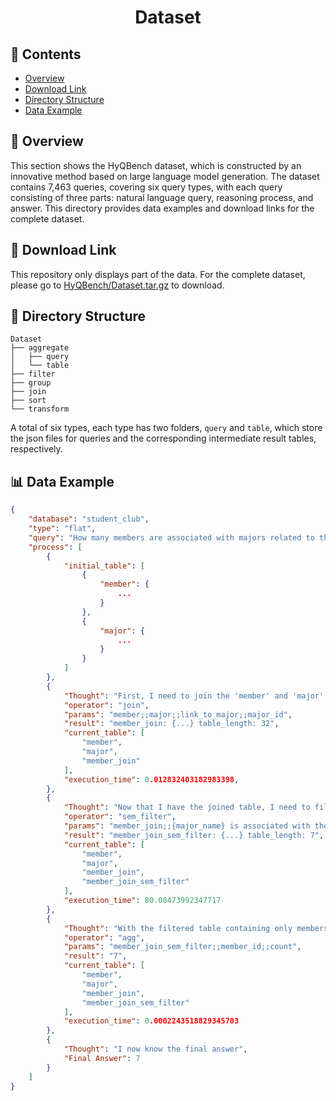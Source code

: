 <div align='center'>
    <h1>Dataset</h1>
</div>

## 📑 Contents

* [Overview](#-overview)
* [Download Link](#-download-link)
* [Directory Structure](#-directory-structure)
* [Data Example](#-data-example)


## 📝 Overview

This section shows the HyQBench dataset, which is constructed by an innovative method based on large language model generation. The dataset contains 7,463 queries, covering six query types, with each query consisting of three parts: natural language query, reasoning process, and answer. This directory provides data examples and download links for the complete dataset.

## 🔗 Download Link

This repository only displays part of the data. For the complete dataset, please go to [HyQBench/Dataset.tar.gz](https://drive.google.com/drive/folders/1VpyF05rvHxEAIU3bwERNnWosrpqK6rri?usp=sharing) to download.


## 📂 Directory Structure
```
Dataset
├── aggregate
│   ├── query
│   └── table
├── filter
├── group
├── join
├── sort
└── transform
```

A total of six types, each type has two folders, `query` and `table`, which store the json files for queries and the corresponding intermediate result tables, respectively.

## 📊 Data Example

```json
{
    "database": "student_club",
    "type": "flat",
    "query": "How many members are associated with majors related to the Technology industry?",
    "process": [
        {
            "initial_table": [
                {
                    "member": {
                        ...
                    }
                },
                {
                    "major": {
                        ...
                    }
                }
            ]
        },
        {
            "Thought": "First, I need to join the 'member' and 'major' tables using the 'link_to_major' and 'major_id' columns to get information about which majors each member is associated with.",
            "operator": "join",
            "params": "member;;major;;link_to_major;;major_id",
            "result": "member_join: {...} table_length: 32",
            "current_table": [
                "member",
                "major",
                "member_join"
            ],
            "execution_time": 0.012832403182983398,
        },
        {
            "Thought": "Now that I have the joined table, I need to filter for majors that are related to the Technology industry. Since this requires semantic understanding of what constitutes a 'Technology' major, I'll use the 'sem_filter' operator.",
            "operator": "sem_filter",
            "params": "member_join;;{major_name} is associated with the Technology industry",
            "result": "member_join_sem_filter: {...} table_length: 7",
            "current_table": [
                "member",
                "major",
                "member_join",
                "member_join_sem_filter"
            ],
            "execution_time": 80.08473992347717
        },
        {
            "Thought": "With the filtered table containing only members associated with Technology-related majors, I now need to count how many members are in this filtered table. I'll use the 'agg' operator with the count function on the 'member_id' column.",
            "operator": "agg",
            "params": "member_join_sem_filter;;member_id;;count",
            "result": "7",
            "current_table": [
                "member",
                "major",
                "member_join",
                "member_join_sem_filter"
            ],
            "execution_time": 0.0002243518829345703
        },
        {
            "Thought": "I now know the final answer",
            "Final Answer": 7
        }
    ]
}
